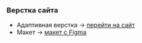 ### Верстка сайта 

- Адаптивная верстка -> [перейти на сайт](https://shiverskikh.github.io/Progect_tesla/)
- Макет -> [макет c Figma](
https://www.figma.com/file/Q5NPfRAhGAPOS27vO1UU6L/Tesla-(Copy)?type=design&t=1x27LHPQZsId7vrK-0 )

